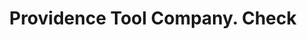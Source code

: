 ---
doi: 10.7916/D87S90W6
date_other: '1850'
date_other_textual: 1850-1859
form: printed ephemera
genre:
- Checks (bank checks)
name:
- Providence Tool Company
object_in_context_url: https://biggert.cul.columbia.edu/items/view/ave_biggert_01541
subject_hierarchical_geographic:
- Providence, Rhode Island, United States
subject_name:
- Providence Tool Company
title: Providence Tool Company. Check
sort_title: Providence Tool Company. Check
call_number: ave_biggert_01541
coordinates:
- 41.82361111111111,-71.42222222222223
pid: ave_biggert_01541
identifiers: ave_biggert_01541
canvas_id: ldpd:396802
permalink: "/items/ave_biggert_01541/"
layout: iiif-image-page
---